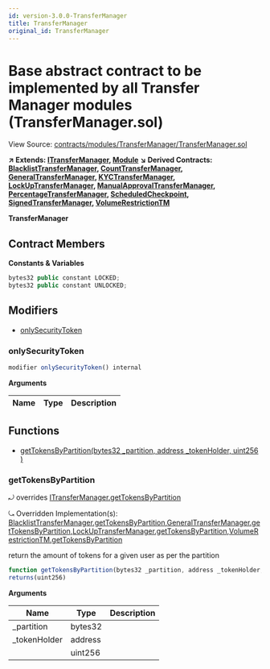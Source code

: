 ```yaml
---
id: version-3.0.0-TransferManager
title: TransferManager
original_id: TransferManager
---
```


# Base abstract contract to be implemented by all Transfer Manager modules (TransferManager.sol)

View Source: [contracts/modules/TransferManager/TransferManager.sol](../../../contracts/modules/TransferManager/TransferManager.sol)

**↗ Extends: [ITransferManager](ITransferManager.md), [Module](Module.md)**
**↘ Derived Contracts: [BlacklistTransferManager](BlacklistTransferManager.md), [CountTransferManager](CountTransferManager.md), [GeneralTransferManager](GeneralTransferManager.md), [KYCTransferManager](KYCTransferManager.md), [LockUpTransferManager](LockUpTransferManager.md), [ManualApprovalTransferManager](ManualApprovalTransferManager.md), [PercentageTransferManager](PercentageTransferManager.md), [ScheduledCheckpoint](ScheduledCheckpoint.md), [SignedTransferManager](SignedTransferManager.md), [VolumeRestrictionTM](VolumeRestrictionTM.md)**

**TransferManager**

## Contract Members
**Constants & Variables**

```js
bytes32 public constant LOCKED;
bytes32 public constant UNLOCKED;

```

## Modifiers

- [onlySecurityToken](#onlysecuritytoken)

### onlySecurityToken

```js
modifier onlySecurityToken() internal
```

**Arguments**

| Name        | Type           | Description  |
| ------------- |------------- | -----|

## Functions

- [getTokensByPartition(bytes32 _partition, address _tokenHolder, uint256 )](#gettokensbypartition)

### getTokensByPartition

⤾ overrides [ITransferManager.getTokensByPartition](ITransferManager.md#gettokensbypartition)

⤿ Overridden Implementation(s): [BlacklistTransferManager.getTokensByPartition](BlacklistTransferManager.md#gettokensbypartition),[GeneralTransferManager.getTokensByPartition](GeneralTransferManager.md#gettokensbypartition),[LockUpTransferManager.getTokensByPartition](LockUpTransferManager.md#gettokensbypartition),[VolumeRestrictionTM.getTokensByPartition](VolumeRestrictionTM.md#gettokensbypartition)

return the amount of tokens for a given user as per the partition

```js
function getTokensByPartition(bytes32 _partition, address _tokenHolder, uint256 ) external view
returns(uint256)
```

**Arguments**

| Name        | Type           | Description  |
| ------------- |------------- | -----|
| _partition | bytes32 |  | 
| _tokenHolder | address |  | 
|  | uint256 |  | 

